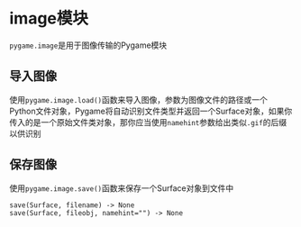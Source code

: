 # image模块

`pygame.image`是用于图像传输的Pygame模块

## 导入图像

使用`pygame.image.load()`函数来导入图像，参数为图像文件的路径或一个Python文件对象，Pygame将自动识别文件类型并返回一个Surface对象，如果你传入的是一个原始文件类对象，那你应当使用`namehint`参数给出类似`.gif`的后缀以供识别

## 保存图像

使用`pygame.image.save()`函数来保存一个Surface对象到文件中
```
save(Surface, filename) -> None
save(Surface, fileobj, namehint="") -> None
```